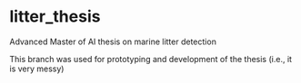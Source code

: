 # litter_thesis
Advanced Master of AI thesis on marine litter detection

This branch was used for prototyping and development of the thesis (i.e., it is very messy)
